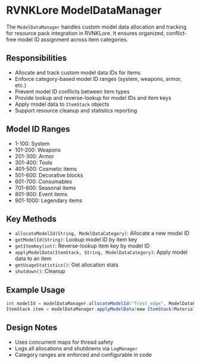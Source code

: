 # RVNKLore ModelDataManager

The `ModelDataManager` handles custom model data allocation and tracking for resource pack integration in RVNKLore. It ensures organized, conflict-free model ID assignment across item categories.

## Responsibilities
- Allocate and track custom model data IDs for items
- Enforce category-based model ID ranges (system, weapons, armor, etc.)
- Prevent model ID conflicts between item types
- Provide lookup and reverse-lookup for model IDs and item keys
- Apply model data to `ItemStack` objects
- Support resource cleanup and statistics reporting

## Model ID Ranges
- 1-100: System
- 101-200: Weapons
- 201-300: Armor
- 301-400: Tools
- 401-500: Cosmetic items
- 501-600: Decorative blocks
- 601-700: Consumables
- 701-800: Seasonal items
- 801-900: Event items
- 901-1000: Legendary items

## Key Methods
- `allocateModelId(String, ModelDataCategory)`: Allocate a new model ID
- `getModelId(String)`: Lookup model ID by item key
- `getItemKey(int)`: Reverse-lookup item key by model ID
- `applyModelData(ItemStack, String, ModelDataCategory)`: Apply model data to an item
- `getUsageStatistics()`: Get allocation stats
- `shutdown()`: Cleanup

## Example Usage
```java
int modelId = modelDataManager.allocateModelId("frost_edge", ModelDataCategory.WEAPONS);
ItemStack item = modelDataManager.applyModelData(new ItemStack(Material.DIAMOND_SWORD), "frost_edge", ModelDataCategory.WEAPONS);
```

## Design Notes
- Uses concurrent maps for thread safety
- Logs all allocations and shutdowns via `LogManager`
- Category ranges are enforced and configurable in code
